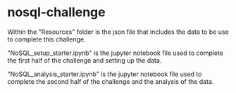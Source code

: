 # nosql-challenge

Within the "Resources" folder is the json file that includes the data to be use to complete this challenge.

"NoSQL_setup_starter.ipynb" is the jupyter notebook file used to complete the first half of the challenge and setting up the data.

"NoSQL_analysis_starter.ipynb" is the jupyter notebook file used to complete the second half of the challenge and the analysis of the data.

